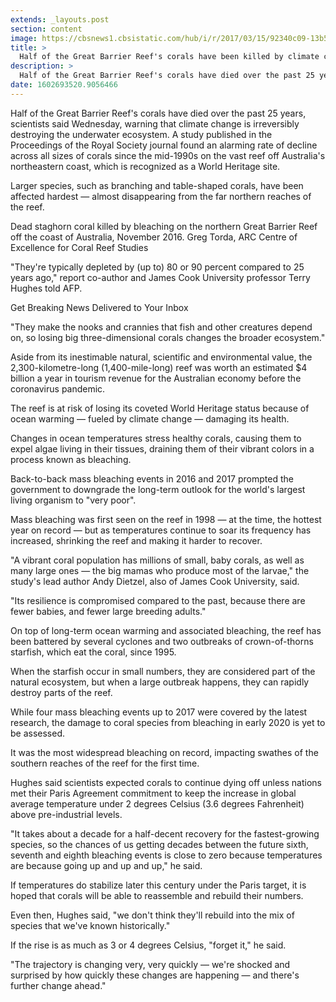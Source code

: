 ```yaml
--- 
extends: _layouts.post 
section: content 
image: https://cbsnews1.cbsistatic.com/hub/i/r/2017/03/15/92340c09-13b5-44c4-a723-3671d1db7e88/thumbnail/1200x630/58162114ade6e900aed40ee24a51bbb4/dead-staghorn-coral.png 
title: > 
  Half of the Great Barrier Reef's corals have been killed by climate change since 1995, scientists say 
description: > 
  Half of the Great Barrier Reef's corals have died over the past 25 years, scientists said Wednesday, warning that climate change is irreversibly destroying the underwater ecosystem.Larger species, such as branching and table-shaped corals, have been affected hardest — almost disappearing from the far northern reaches of the reef.Dead staghorn coral killed by bleaching on the northern Great Barrier Reef off the coast of Australia, November 2016.Back-to-back mass bleaching events in 2016 and 2017 prompted the government to downgrade the long-term outlook for the world's largest living organism to "very poor".While four mass bleaching events up to 2017 were covered by the latest research, the damage to coral species from bleaching in early 2020 is yet to be assessed. 
date: 1602693520.9056466 
--- 
```

Half of the Great Barrier Reef's corals have died over the past 25 years, scientists said Wednesday, warning that climate change is irreversibly destroying the underwater ecosystem. A study published in the Proceedings of the Royal Society journal found an alarming rate of decline across all sizes of corals since the mid-1990s on the vast reef off Australia's northeastern coast, which is recognized as a World Heritage site.

Larger species, such as branching and table-shaped corals, have been affected hardest — almost disappearing from the far northern reaches of the reef.

Dead staghorn coral killed by bleaching on the northern Great Barrier Reef off the coast of Australia, November 2016. Greg Torda, ARC Centre of Excellence for Coral Reef Studies

"They're typically depleted by (up to) 80 or 90 percent compared to 25 years ago," report co-author and James Cook University professor Terry Hughes told AFP.

Get Breaking News Delivered to Your Inbox

"They make the nooks and crannies that fish and other creatures depend on, so losing big three-dimensional corals changes the broader ecosystem."

Aside from its inestimable natural, scientific and environmental value, the 2,300-kilometre-long (1,400-mile-long) reef was worth an estimated $4 billion a year in tourism revenue for the Australian economy before the coronavirus pandemic.

The reef is at risk of losing its coveted World Heritage status because of ocean warming — fueled by climate change — damaging its health.

Changes in ocean temperatures stress healthy corals, causing them to expel algae living in their tissues, draining them of their vibrant colors in a process known as bleaching.

Back-to-back mass bleaching events in 2016 and 2017 prompted the government to downgrade the long-term outlook for the world's largest living organism to "very poor".

Mass bleaching was first seen on the reef in 1998 — at the time, the hottest year on record — but as temperatures continue to soar its frequency has increased, shrinking the reef and making it harder to recover.

"A vibrant coral population has millions of small, baby corals, as well as many large ones — the big mamas who produce most of the larvae," the study's lead author Andy Dietzel, also of James Cook University, said.

"Its resilience is compromised compared to the past, because there are fewer babies, and fewer large breeding adults."

On top of long-term ocean warming and associated bleaching, the reef has been battered by several cyclones and two outbreaks of crown-of-thorns starfish, which eat the coral, since 1995.

When the starfish occur in small numbers, they are considered part of the natural ecosystem, but when a large outbreak happens, they can rapidly destroy parts of the reef.

While four mass bleaching events up to 2017 were covered by the latest research, the damage to coral species from bleaching in early 2020 is yet to be assessed.

It was the most widespread bleaching on record, impacting swathes of the southern reaches of the reef for the first time.

Hughes said scientists expected corals to continue dying off unless nations met their Paris Agreement commitment to keep the increase in global average temperature under 2 degrees Celsius (3.6 degrees Fahrenheit) above pre-industrial levels.

"It takes about a decade for a half-decent recovery for the fastest-growing species, so the chances of us getting decades between the future sixth, seventh and eighth bleaching events is close to zero because temperatures are because going up and up and up," he said.

If temperatures do stabilize later this century under the Paris target, it is hoped that corals will be able to reassemble and rebuild their numbers.

Even then, Hughes said, "we don't think they'll rebuild into the mix of species that we've known historically."

If the rise is as much as 3 or 4 degrees Celsius, "forget it," he said.

"The trajectory is changing very, very quickly — we're shocked and surprised by how quickly these changes are happening — and there's further change ahead."